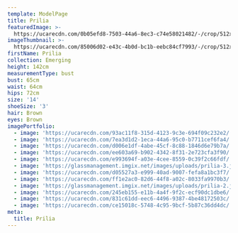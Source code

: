 ```yaml
---
template: ModelPage
title: Prilia
featuredImage: >-
  https://ucarecdn.com/0b05efd8-7503-44a6-8ec3-c74e58021482/-/crop/512x188/0,0/-/preview/
imageThumbnail: >-
  https://ucarecdn.com/85006d02-e43c-4b0d-bc1b-eebc84cf7993/-/crop/512x713/74,0/-/preview/
firstName: Prilia
collection: Emerging
height: 142cm
measurementType: bust
bust: 65cm
waist: 64cm
hips: 72cm
size: '14'
shoeSize: '3'
hair: Brown
eyes: Brown
imagePortfolio:
  - image: 'https://ucarecdn.com/93ac11f8-315d-4123-9c3e-694f09c232e2/'
  - image: 'https://ucarecdn.com/7ea3d1d2-1eca-44a6-95c0-b7711cef6fa4/'
  - image: 'https://ucarecdn.com/d006e1df-4abe-45cf-8c88-1846d6e79b7a/'
  - image: 'https://ucarecdn.com/ee603a69-b902-4342-8f31-2e723cfa3f90/'
  - image: 'https://ucarecdn.com/e993694f-a03e-4cee-8559-0c39f2c66fdf/'
  - image: 'https://glassmanagement.imgix.net/images/uploads/prilia-3.jpg'
  - image: 'https://ucarecdn.com/d05527a3-e999-40ad-9007-fefa8a1bc3f7/'
  - image: 'https://ucarecdn.com/ff1e2ac0-82d6-44f8-a02c-8033fa9970b3/'
  - image: 'https://glassmanagement.imgix.net/images/uploads/prilia-2.jpg'
  - image: 'https://ucarecdn.com/245eb155-e11b-4a4f-9f2c-ecf90dc1dbe6/'
  - image: 'https://ucarecdn.com/831c61dd-eec6-4496-9387-4be48172503c/'
  - image: 'https://ucarecdn.com/ce15018c-5748-4c95-9bcf-5b87c36dd4dc/'
meta:
  title: Prilia
---
```


